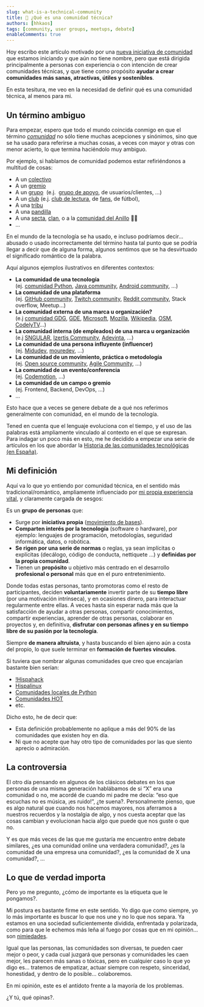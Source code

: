 ```yaml
---
slug: what-is-a-technical-community
title: 👥 ¿Qué es una comunidad técnica?
authors: [hhkaos]
tags: [community, user groups, meetups, debate]
enableComments: true 
---
```


Hoy escribo este artículo motivado por una [nueva iniciativa de comunidad](https://blog.commit-conf.com/meetups-sobre-dinamizacion-de-comunidades/) que estamos iniciando y que aún no tiene nombre, pero que está dirigida principalmente a personas con experiencia o con intención de crear comunidades técnicas, y que tiene como propósito **ayudar a crear comunidades más sanas, atractivas, útiles y sostenibles**.

En esta tesitura, me veo en la necesidad de definir qué es una comunidad técnica, al menos para mi.

## Un término ambiguo

Para empezar, espero  que todo el mundo coincida conmigo en que el término *[comunidad](https://dle.rae.es/comunidad)* no sólo tiene muchas acepciones y sinónimos, sino que se ha usado para referirse a muchas cosas, a veces con mayor y otras con menor acierto, lo que termina haciéndolo muy ambiguo.

Por ejemplo, si hablamos de comunidad podemos estar refiriéndonos a multitud de cosas:

- A un [colectivo](https://dle.rae.es/colectivo?m=form) 
- A un [gremio](https://dle.rae.es/gremio)
- A un [grupo](https://dle.rae.es/grupo?m=form)  (e.j.  [grupo de apoyo](https://es.wikipedia.org/wiki/Grupo_de_apoyo), de usuarios/clientes, …)
- A un [club](https://dle.rae.es/club?m=form) (e.j. [club de lectura](https://es.wikipedia.org/wiki/Club_de_lectura), de [fans](https://dle.rae.es/fan?m=form), de fútbol),
- A una [tribu](https://dle.rae.es/tribu?m=form)
- A una [pandilla](https://dle.rae.es/pandilla?m=form)
- A una [secta](https://dle.rae.es/secta?m=form), [clan](https://dle.rae.es/clan?m=form), o a la [comunidad del Anillo](https://es.wikipedia.org/wiki/El_Se%C3%B1or_de_los_Anillos:_la_Comunidad_del_Anillo) 💍😂
- ...

En el mundo de la tecnología se ha usado, e incluso podríamos decir… abusado o usado incorrectamente del término hasta tal punto que se podría llegar a decir que de alguna forma, algunos sentimos que se ha desvirtuado el significado romántico de la palabra. 

Aquí algunos ejemplos ilustrativos en diferentes contextos:

- **La comunidad de una tecnología** <br/>(ej. [comunidad Python](https://www.python.org/community/), [Java community](https://dev.java/community/), [Android community](https://developer.android.com/community), …)
- **La comunidad de una plataforma** <br/> (ej. [GitHub community](https://docs.github.com/en/site-policy/github-terms/github-community-guidelines), [Twitch community](https://meetups.twitch.tv/), [Reddit community](https://investor.redditinc.com/overview/default.aspx), Stack overflow, Meetup…)
- **La comunidad externa de una marca u organización?** <br/> (e.j [comunidad GDG](https://developers.google.com/community-guidelines), [GDE](https://developers.google.com/community/experts), [Microsoft](https://developer.microsoft.com/en-us/community), [Mozilla](https://www.mozilla.org/en-US/about/governance/policies/participation/), [Wikipedia](https://en.wikipedia.org/wiki/Wikipedia:Policies_and_guidelines), [OSM](https://www.openstreetmap.org/communities), [CodelyTV](https://codely.com/)…)
- **La comunidad interna (de empleados) de una marca u organización** <br/> (e.j [SNGULAR](https://x.com/jlvallejo/status/1785255285709312510), [Izertis Community](https://www.youtube.com/@Izertis.Community), [Adevinta](https://x.com/AdevintaEng?t=eg4u-3nKizm-2XK_0-if4Q&s=08), ...)
- **La comunidad de una persona influyente (influencer)** <br/> (ej. [Midudev](https://discord.com/servers/midudev-aprende-y-mejora-en-programacion-741237973663612969), [mouredev](https://github.com/mouredev/Monthly-App-Challenge-2022), …)
- **La comunidad de un movimiento, práctica o metodología** <br/> (ej. [Open source community](https://github.com/open-source), [Agile Community](https://www.agilealliance.org/communities/), …)
- **La comunidad de un evento/conferencia** <br/> (ej. [Codemotion](https://community-es.codemotion.it/comunidad), …)
- **La comunidad de un campo o gremio** <br/> (ej. Frontend, Backend, DevOps, …)
- ...

Esto hace que a veces se genere debate de a qué nos referimos generalmente con comunidad, en el mundo de la tecnología.

Tened en cuenta que el lenguaje evoluciona con el tiempo, y el uso de las palabras está ampliamente vinculado al contexto en el que se expresan. Para indagar un poco más en esto, me he decidido a empezar una serie de artículos en los que abordar la [Historia de las comunidades tecnológicas (en España)](../2024-07-05/index.md).

## Mi definición

Aquí va lo que yo entiendo por comunidad técnica, en el sentido más tradicional/romántico, ampliamente influenciado por [mi propia experiencia vital](https://www.rauljimenez.info/es/docs/about-me/my-journey), y claramente cargada de sesgos:

Es un **grupo de personas** que:

- Surge por **iniciativa propia** ([movimiento de bases](https://es.wikipedia.org/wiki/Movimiento_de_bases)).
- **Comparten interés por la tecnología** (software o hardware), por ejemplo: lenguajes de programación, metodologías, seguridad informática, datos, o robótica. 
- **Se rigen por una serie de normas** o reglas, ya sean implícitas o explícitas (decálogo, código de conducta, nettiquete ...) y **definidas por la propia comunidad**.
- Tienen un **propósito** u objetivo más centrado en el desarrollo **profesional o personal** más que en el puro entretenimiento.

Donde todas estas personas, tanto promotoras como el resto de participantes, deciden **voluntariamente** invertir parte de su **tiempo libre** (por una motivación intrínseca), y en ocasiones dinero, para interactuar regularmente entre ellas. A veces hasta sin esperar nada más que la satisfacción de ayudar a otras personas, compartir conocimientos, compartir experiencias, aprender de otras personas, colaborar en proyectos y, en definitiva, **disfrutar con personas afines y en su tiempo libre de su pasión por la tecnología**. 

Siempre **de manera altruista**, y hasta buscando el bien ajeno aún a costa del propio, lo que suele terminar en **formación de fuertes vínculos**. 

Si tuviera que nombrar algunas comunidades que creo que encajarían bastante bien serían:
- [!Hispahack](https://www.microsiervos.com/archivo/hackers/hispahack.html) 
- [Hispalinux](https://es.wikipedia.org/wiki/Hispalinux)
- [Comunidades locales de Python](https://es.python.org/comunidades/)
- [Comunidades HOT](https://www.hotosm.org/community/)
- etc.

Dicho esto, he de decir que:
- Esta definición probablemente no aplique a más del 90% de las comunidades que existen hoy en día. 
- Ni que no acepte que hay otro tipo de comunidades por las que siento aprecio o admiración.

## La controversia

El otro día pensando en algunos de los clásicos debates en los que personas de una misma generación hablábamos de si “X” era una comunidad o no, me acordé de cuando mi padre me decía: “eso que escuchas no es música, ¡es ruido!”, ¿te suena?. Personalmente pienso, que es algo natural que cuando nos hacemos mayores, nos aferramos a nuestros recuerdos y la nostalgia de algo, y nos cuesta aceptar que las cosas cambian y evolucionan hacia algo que puede que nos guste o que no. 

Y es que más veces de las que me gustaría me encuentro entre debate similares, ¿es una comunidad online una verdadera comunidad?, ¿es la comunidad de una empresa una comunidad?, ¿es la comunidad de X una comunidad?, ...

## Lo que de verdad importa

Pero yo me pregunto, ¿cómo de importante es la etiqueta que le pongamos?. 

Mi postura es bastante firme en este sentido. Yo digo que como siempre, yo lo más importante es buscar lo que nos une y no lo que nos separa. Ya estamos en una sociedad suficientemente dividida, enfrentada y polarizada, como para que le echemos más leña al fuego por cosas que en mi opinión... son [nimiedades](https://dle.rae.es/nimiedad).   

Igual que las personas, las comunidades son diversas, te pueden caer mejor o peor, y cada cual juzgará que personas y comunidades les caen mejor, les parecen más sanas o tóxicas, pero en cualquier caso lo que yo digo es... tratemos de empatizar, actuar siempre con respeto, sinceridad, honestidad, y dentro de lo posible... colaboremos. 

En mi opinión, este es el antídoto frente a la mayoría de los problemas. 

¿Y tú, qué opinas?.
